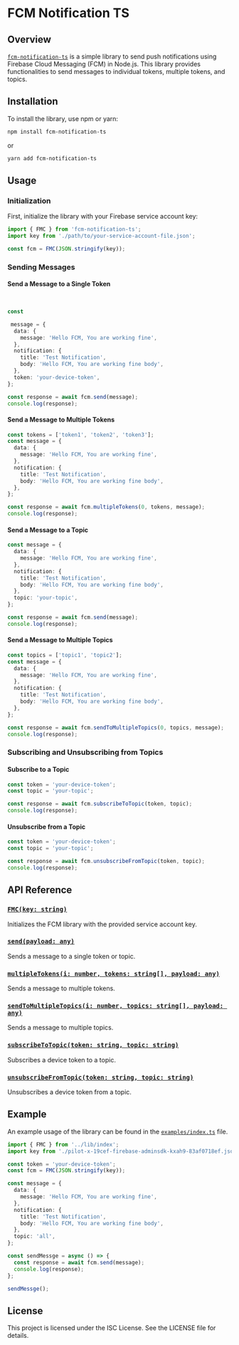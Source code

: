 # FCM Notification TS

## Overview

[`fcm-notification-ts`](command:_github.copilot.openSymbolFromReferences?%5B%22%22%2C%5B%7B%22uri%22%3A%7B%22scheme%22%3A%22file%22%2C%22authority%22%3A%22%22%2C%22path%22%3A%22%2FUsers%2Flukmanisiaka%2FDesktop%2Fworkfolder%2Flibraries%2Ffcm-notification-ts%2Fpackage.json%22%2C%22query%22%3A%22%22%2C%22fragment%22%3A%22%22%7D%2C%22pos%22%3A%7B%22line%22%3A1%2C%22character%22%3A11%7D%7D%5D%2C%223b2908f1-cf84-4a16-9ad9-fd4843580f44%22%5D "Go to definition") is a simple library to send push notifications using Firebase Cloud Messaging (FCM) in Node.js. This library provides functionalities to send messages to individual tokens, multiple tokens, and topics.

## Installation

To install the library, use npm or yarn:

```sh
npm install fcm-notification-ts
```

or

```sh
yarn add fcm-notification-ts
```

## Usage

### Initialization

First, initialize the library with your Firebase service account key:

```typescript
import { FMC } from 'fcm-notification-ts';
import key from './path/to/your-service-account-file.json';

const fcm = FMC(JSON.stringify(key));
```

### Sending Messages

#### Send a Message to a Single Token

```typescript


const

 message = {
  data: {
    message: 'Hello FCM, You are working fine',
  },
  notification: {
    title: 'Test Notification',
    body: 'Hello FCM, You are working fine body',
  },
  token: 'your-device-token',
};

const response = await fcm.send(message);
console.log(response);
```

#### Send a Message to Multiple Tokens

```typescript
const tokens = ['token1', 'token2', 'token3'];
const message = {
  data: {
    message: 'Hello FCM, You are working fine',
  },
  notification: {
    title: 'Test Notification',
    body: 'Hello FCM, You are working fine body',
  },
};

const response = await fcm.multipleTokens(0, tokens, message);
console.log(response);
```

#### Send a Message to a Topic

```typescript
const message = {
  data: {
    message: 'Hello FCM, You are working fine',
  },
  notification: {
    title: 'Test Notification',
    body: 'Hello FCM, You are working fine body',
  },
  topic: 'your-topic',
};

const response = await fcm.send(message);
console.log(response);
```

#### Send a Message to Multiple Topics

```typescript
const topics = ['topic1', 'topic2'];
const message = {
  data: {
    message: 'Hello FCM, You are working fine',
  },
  notification: {
    title: 'Test Notification',
    body: 'Hello FCM, You are working fine body',
  },
};

const response = await fcm.sendToMultipleTopics(0, topics, message);
console.log(response);
```

### Subscribing and Unsubscribing from Topics

#### Subscribe to a Topic

```typescript
const token = 'your-device-token';
const topic = 'your-topic';

const response = await fcm.subscribeToTopic(token, topic);
console.log(response);
```

#### Unsubscribe from a Topic

```typescript
const token = 'your-device-token';
const topic = 'your-topic';

const response = await fcm.unsubscribeFromTopic(token, topic);
console.log(response);
```

## API Reference

### [`FMC(key: string)`](command:_github.copilot.openSymbolFromReferences?%5B%22%22%2C%5B%7B%22uri%22%3A%7B%22scheme%22%3A%22file%22%2C%22authority%22%3A%22%22%2C%22path%22%3A%22%2FUsers%2Flukmanisiaka%2FDesktop%2Fworkfolder%2Flibraries%2Ffcm-notification-ts%2Fexamples%2Findex.ts%22%2C%22query%22%3A%22%22%2C%22fragment%22%3A%22%22%7D%2C%22pos%22%3A%7B%22line%22%3A0%2C%22character%22%3A9%7D%7D%2C%7B%22uri%22%3A%7B%22scheme%22%3A%22file%22%2C%22authority%22%3A%22%22%2C%22path%22%3A%22%2FUsers%2Flukmanisiaka%2FDesktop%2Fworkfolder%2Flibraries%2Ffcm-notification-ts%2Flib%2Findex.js%22%2C%22query%22%3A%22%22%2C%22fragment%22%3A%22%22%7D%2C%22pos%22%3A%7B%22line%22%3A14%2C%22character%22%3A8%7D%7D%5D%2C%223b2908f1-cf84-4a16-9ad9-fd4843580f44%22%5D "Go to definition")

Initializes the FCM library with the provided service account key.

### [`send(payload: any)`](command:_github.copilot.openSymbolFromReferences?%5B%22%22%2C%5B%7B%22uri%22%3A%7B%22scheme%22%3A%22file%22%2C%22authority%22%3A%22%22%2C%22path%22%3A%22%2FUsers%2Flukmanisiaka%2FDesktop%2Fworkfolder%2Flibraries%2Ffcm-notification-ts%2Fexamples%2Findex.ts%22%2C%22query%22%3A%22%22%2C%22fragment%22%3A%22%22%7D%2C%22pos%22%3A%7B%22line%22%3A21%2C%22character%22%3A29%7D%7D%2C%7B%22uri%22%3A%7B%22scheme%22%3A%22file%22%2C%22authority%22%3A%22%22%2C%22path%22%3A%22%2FUsers%2Flukmanisiaka%2FDesktop%2Fworkfolder%2Flibraries%2Ffcm-notification-ts%2Flib%2Findex.ts%22%2C%22query%22%3A%22%22%2C%22fragment%22%3A%22%22%7D%2C%22pos%22%3A%7B%22line%22%3A93%2C%22character%22%3A25%7D%7D%2C%7B%22uri%22%3A%7B%22scheme%22%3A%22file%22%2C%22authority%22%3A%22%22%2C%22path%22%3A%22%2FUsers%2Flukmanisiaka%2FDesktop%2Fworkfolder%2Flibraries%2Ffcm-notification-ts%2Flib%2Findex.js%22%2C%22query%22%3A%22%22%2C%22fragment%22%3A%22%22%7D%2C%22pos%22%3A%7B%22line%22%3A49%2C%22character%22%3A9%7D%7D%5D%2C%223b2908f1-cf84-4a16-9ad9-fd4843580f44%22%5D "Go to definition")

Sends a message to a single token or topic.

### [`multipleTokens(i: number, tokens: string[], payload: any)`](command:_github.copilot.openSymbolFromReferences?%5B%22%22%2C%5B%7B%22uri%22%3A%7B%22scheme%22%3A%22file%22%2C%22authority%22%3A%22%22%2C%22path%22%3A%22%2FUsers%2Flukmanisiaka%2FDesktop%2Fworkfolder%2Flibraries%2Ffcm-notification-ts%2Fexamples%2Findex.ts%22%2C%22query%22%3A%22%22%2C%22fragment%22%3A%22%22%7D%2C%22pos%22%3A%7B%22line%22%3A67%2C%22character%22%3A29%7D%7D%2C%7B%22uri%22%3A%7B%22scheme%22%3A%22file%22%2C%22authority%22%3A%22%22%2C%22path%22%3A%22%2FUsers%2Flukmanisiaka%2FDesktop%2Fworkfolder%2Flibraries%2Ffcm-notification-ts%2Flib%2Findex.ts%22%2C%22query%22%3A%22%22%2C%22fragment%22%3A%22%22%7D%2C%22pos%22%3A%7B%22line%22%3A82%2C%22character%22%3A6%7D%7D%2C%7B%22uri%22%3A%7B%22scheme%22%3A%22file%22%2C%22authority%22%3A%22%22%2C%22path%22%3A%22%2FUsers%2Flukmanisiaka%2FDesktop%2Fworkfolder%2Flibraries%2Ffcm-notification-ts%2Flib%2Findex.js%22%2C%22query%22%3A%22%22%2C%22fragment%22%3A%22%22%7D%2C%22pos%22%3A%7B%22line%22%3A84%2C%22character%22%3A6%7D%7D%5D%2C%223b2908f1-cf84-4a16-9ad9-fd4843580f44%22%5D "Go to definition")

Sends a message to multiple tokens.

### [`sendToMultipleTopics(i: number, topics: string[], payload: any)`](command:_github.copilot.openSymbolFromReferences?%5B%22%22%2C%5B%7B%22uri%22%3A%7B%22scheme%22%3A%22file%22%2C%22authority%22%3A%22%22%2C%22path%22%3A%22%2FUsers%2Flukmanisiaka%2FDesktop%2Fworkfolder%2Flibraries%2Ffcm-notification-ts%2Fexamples%2Findex.ts%22%2C%22query%22%3A%22%22%2C%22fragment%22%3A%22%22%7D%2C%22pos%22%3A%7B%22line%22%3A49%2C%22character%22%3A29%7D%7D%2C%7B%22uri%22%3A%7B%22scheme%22%3A%22file%22%2C%22authority%22%3A%22%22%2C%22path%22%3A%22%2FUsers%2Flukmanisiaka%2FDesktop%2Fworkfolder%2Flibraries%2Ffcm-notification-ts%2Flib%2Findex.js%22%2C%22query%22%3A%22%22%2C%22fragment%22%3A%22%22%7D%2C%22pos%22%3A%7B%22line%22%3A26%2C%22character%22%3A8%7D%7D%5D%2C%223b2908f1-cf84-4a16-9ad9-fd4843580f44%22%5D "Go to definition")

Sends a message to multiple topics.

### [`subscribeToTopic(token: string, topic: string)`](command:_github.copilot.openSymbolFromReferences?%5B%22%22%2C%5B%7B%22uri%22%3A%7B%22scheme%22%3A%22file%22%2C%22authority%22%3A%22%22%2C%22path%22%3A%22%2FUsers%2Flukmanisiaka%2FDesktop%2Fworkfolder%2Flibraries%2Ffcm-notification-ts%2Fexamples%2Findex.ts%22%2C%22query%22%3A%22%22%2C%22fragment%22%3A%22%22%7D%2C%22pos%22%3A%7B%22line%22%3A26%2C%22character%22%3A29%7D%7D%2C%7B%22uri%22%3A%7B%22scheme%22%3A%22file%22%2C%22authority%22%3A%22%22%2C%22path%22%3A%22%2FUsers%2Flukmanisiaka%2FDesktop%2Fworkfolder%2Flibraries%2Ffcm-notification-ts%2Flib%2Findex.js%22%2C%22query%22%3A%22%22%2C%22fragment%22%3A%22%22%7D%2C%22pos%22%3A%7B%22line%22%3A31%2C%22character%22%3A6%7D%7D%5D%2C%223b2908f1-cf84-4a16-9ad9-fd4843580f44%22%5D "Go to definition")

Subscribes a device token to a topic.

### [`unsubscribeFromTopic(token: string, topic: string)`](command:_github.copilot.openSymbolFromReferences?%5B%22%22%2C%5B%7B%22uri%22%3A%7B%22scheme%22%3A%22file%22%2C%22authority%22%3A%22%22%2C%22path%22%3A%22%2FUsers%2Flukmanisiaka%2FDesktop%2Fworkfolder%2Flibraries%2Ffcm-notification-ts%2Fexamples%2Findex.ts%22%2C%22query%22%3A%22%22%2C%22fragment%22%3A%22%22%7D%2C%22pos%22%3A%7B%22line%22%3A31%2C%22character%22%3A29%7D%7D%2C%7B%22uri%22%3A%7B%22scheme%22%3A%22file%22%2C%22authority%22%3A%22%22%2C%22path%22%3A%22%2FUsers%2Flukmanisiaka%2FDesktop%2Fworkfolder%2Flibraries%2Ffcm-notification-ts%2Flib%2Findex.js%22%2C%22query%22%3A%22%22%2C%22fragment%22%3A%22%22%7D%2C%22pos%22%3A%7B%22line%22%3A42%2C%22character%22%3A6%7D%7D%5D%2C%223b2908f1-cf84-4a16-9ad9-fd4843580f44%22%5D "Go to definition")

Unsubscribes a device token from a topic.

## Example

An example usage of the library can be found in the [`examples/index.ts`](command:_github.copilot.openRelativePath?%5B%7B%22scheme%22%3A%22file%22%2C%22authority%22%3A%22%22%2C%22path%22%3A%22%2FUsers%2Flukmanisiaka%2FDesktop%2Fworkfolder%2Flibraries%2Ffcm-notification-ts%2Fexamples%2Findex.ts%22%2C%22query%22%3A%22%22%2C%22fragment%22%3A%22%22%7D%2C%223b2908f1-cf84-4a16-9ad9-fd4843580f44%22%5D "/Users/lukmanisiaka/Desktop/workfolder/libraries/fcm-notification-ts/examples/index.ts") file.

```typescript
import { FMC } from '../lib/index';
import key from './pilot-x-19cef-firebase-adminsdk-kxah9-83af0718ef.json';

const token = 'your-device-token';
const fcm = FMC(JSON.stringify(key));

const message = {
  data: {
    message: 'Hello FCM, You are working fine',
  },
  notification: {
    title: 'Test Notification',
    body: 'Hello FCM, You are working fine body',
  },
  topic: 'all',
};

const sendMessge = async () => {
  const response = await fcm.send(message);
  console.log(response);
};

sendMessge();
```

## License

This project is licensed under the ISC License. See the LICENSE file for details.
